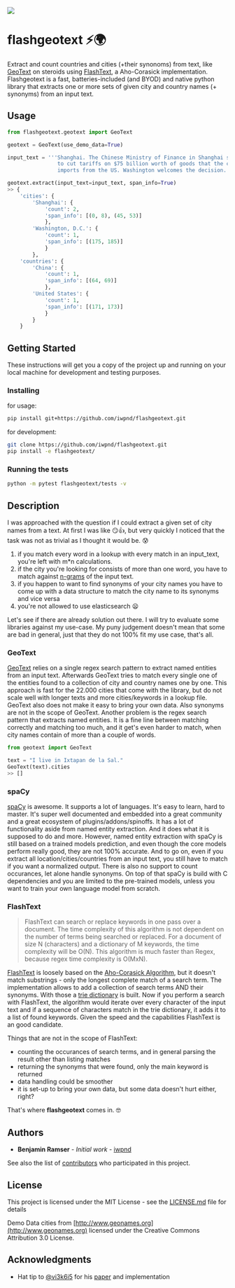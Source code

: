 ![](https://github.com/iwpnd/flashgeotext/workflows/build/badge.svg)

# flashgeotext :zap::earth_africa:

Extract and count countries and cities (+their synonoms) from text, like [GeoText](https://github.com/elyase/geotext) on steroids using [FlashText](https://github.com/vi3k6i5/flashtext/), a Aho-Corasick implementation. Flashgeotext is a fast, batteries-included (and BYOD) and native python library that extracts one or more sets of given city and country names (+ synonyms) from an input text.

## Usage

```python
from flashgeotext.geotext import GeoText

geotext = GeoText(use_demo_data=True)

input_text = '''Shanghai. The Chinese Ministry of Finance in Shanghai said that China plans
                to cut tariffs on $75 billion worth of goods that the country
                imports from the US. Washington welcomes the decision.'''

geotext.extract(input_text=input_text, span_info=True)
>> {
    'cities': {
        'Shanghai': {
            'count': 2,
            'span_info': [(0, 8), (45, 53)]
            },
        'Washington, D.C.': {
            'count': 1,
            'span_info': [(175, 185)]
            }
        },
    'countries': {
        'China': {
            'count': 1,
            'span_info': [(64, 69)]
            },
        'United States': {
            'count': 1,
            'span_info': [(171, 173)]
            }
        }
    }
```

## Getting Started

These instructions will get you a copy of the project up and running on your local machine for development and testing purposes.

### Installing

for usage:
```bash
pip install git+https://github.com/iwpnd/flashgeotext.git
```

for development:
```bash
git clone https://github.com/iwpnd/flashgeotext.git
pip install -e flashgeotext/
```

### Running the tests

```bash
python -m pytest flashgeotext/tests -v
```


## Description

I was approached with the question if I could extract a given set of city names from a text. At first I was like :smirk::+1:, but very quickly I noticed that the task was not as trivial as I thought it would be. :cold_sweat:

1. if you match every word in a lookup with every match in an input_text, you're left with m*n calculations.
2. if the city you're looking for consists of more than one word, you have to match against [n-grams](https://blog.xrds.acm.org/2017/10/introduction-n-grams-need/) of the input text.
3. if you happen to want to find synonyms of your city names you have to come up with a data structure to match the city name to its synonyms and vice versa
4. you're not allowed to use elasticsearch :frowning:

Let's see if there are already solution out there. I will try to evaluate some libraries against my use-case. My puny judgement doesn't mean that some are bad in general, just that they do not 100% fit my use case, that's all.

### GeoText

[GeoText](https://github.com/elyase/geotext) relies on a single regex search pattern to extract named entities from an input text. Afterwards GeoText tries to match every single one of the entities found to a collection of city and country names one by one. This approach is fast for the 22.000 cities that come with the library, but do not scale well with longer texts and more cities/keywords in a lookup file. GeoText also does not make it easy to bring your own data. Also synonyms are not in the scope of GeoText. Another problem is the regex search pattern that extracts named entities. It is a fine line between matching correctly and matching too much, and it get's even harder to match, when city names contain of more than a couple of words.

```python
from geotext import GeoText

text = "I live in Ixtapan de la Sal."
GeoText(text).cities
>> []
```

### spaCy

[spaCy](https://github.com/explosion/spaCy) is awesome. It supports a lot of languages. It's easy to learn, hard to master. It's super well documented and embedded into a great community and a great ecosystem of plugins/addons/spinoffs. It has a lot of functionality aside from named entity extraction. And it does what it is supposed to do and more. However, named entity extraction with spaCy is still based on a trained models prediction, and even though the core models perform really good, they are not 100% accurate. And to go on, even if you extract all location/cities/countries from an input text, you still have to match if you want a normalized output. There is also no support to count occurances, let alone handle synonyms. On top of that spaCy is build with C dependencies and you are limited to the pre-trained models, unless you want to train your own language model from scratch.

### FlashText

> FlashText can search or replace keywords in one pass over a document. The time complexity of this algorithm is not dependent on the number of terms being searched or replaced. For a document of size N (characters) and a dictionary of M keywords, the time complexity will be O(N). This algorithm is much faster than Regex, because regex time complexity is O(MxN).

[FlashText](https://arxiv.org/abs/1711.00046) is loosely based on the [Aho-Corasick Algorithm](https://cp-algorithms.com/string/aho_corasick.html), but it doesn't match substrings - only the longest complete match of a search term. The implementation allows to add a collection of search terms AND their synonyms. With those a [trie dictionary](https://en.wikipedia.org/wiki/Trie) is built. Now if you perform a search with FlashText, the algorithm would iterate over every character of the input text and if a sequence of characters match in the trie dictionary, it adds it to a list of found keywords. Given the speed and the capabilities FlashText is an good candidate.

Things that are not in the scope of FlashText:
- counting the occurances of search terms, and in general parsing the result other than listing matches
- returning the synonyms that were found, only the main keyword is returned
- data handling could be smoother
- it is set-up to bring your own data, but some data doesn't hurt either, right?

That's where **flashgeotext** comes in. :nerd_face:



## Authors

* **Benjamin Ramser** - *Initial work* - [iwpnd](https://github.com/iwpnd)

See also the list of [contributors](https://github.com/iwpnd/flashgeotext/contributors) who participated in this project.

## License

This project is licensed under the MIT License - see the [LICENSE.md](LICENSE.md) file for details

Demo Data cities from [http://www.geonames.org](http://www.geonames.org) licensed under the Creative Commons Attribution 3.0 License.

## Acknowledgments

* Hat tip to [@vi3k6i5](https://github.com/vi3k6i5) for his [paper](https://arxiv.org/abs/1711.00046) and implementation
